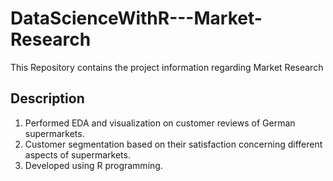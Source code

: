 # DataScienceWithR---Market-Research
This Repository contains the project information regarding Market Research

## Description

1. Performed EDA and visualization on customer reviews of German supermarkets. 
2. Customer segmentation based on their satisfaction concerning different aspects of supermarkets.
3. Developed using R programming.
